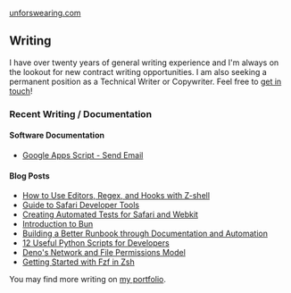 [unforswearing.com](https://unforswearing.com)

## Writing

I have over twenty years of general writing experience and I'm always on the lookout for new contract writing opportunities. I am also seeking a permanent position as a Technical Writer or Copywriter. Feel free to [get in touch](https://www.unforswearing.com/portfolio#contact)!

### Recent Writing / Documentation

#### Software Documentation

 - [Google Apps Script - Send Email](https://www.unforswearing.com/portfolio/gas_send_email/index.html)

#### Blog Posts
 
 - [How to Use Editors, Regex, and Hooks with Z-shell](https://www.digitalocean.com/community/tutorials/how-to-use-editors-regex-and-hooks-with-z-shell)
 - [Guide to Safari Developer Tools](https://reflect.run/articles/guide-to-safari-developer-tools/)
 - [Creating Automated Tests for Safari and Webkit](https://reflect.run/articles/creating-automated-tests-for-safari-and-webkit/)
 - [Introduction to Bun](https://reflect.run/articles/introduction-to-bun/)
 - [Building a Better Runbook through Documentation and Automation](https://www.airplane.dev/blog/building-a-better-runbook-through-automation-and-documentation)
 - [12 Useful Python Scripts for Developers](https://www.airplane.dev/blog/12-useful-python-scripts-for-developers)
 - [Deno's Network and File Permissions Model](https://reflect.run/articles/deno-networking-and-file-permissions-model/)
 - [Getting Started with Fzf in Zsh](https://www.unforswearing.com/blog/?page=20220903_get_started_with_fzf_in_zsh)

You may find more writing on [my portfolio](https://unforswearing.com/portfolio).

